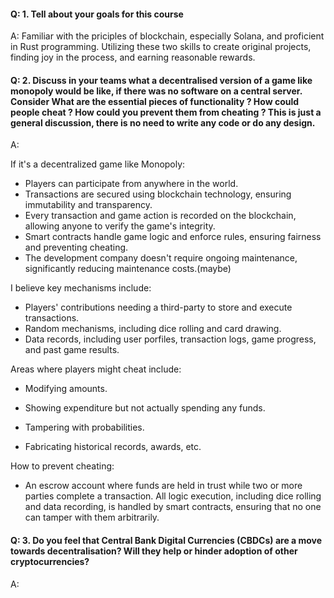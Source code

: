 #### Q: 1. Tell about your goals for this course

A: Familiar with the priciples of blockchain, especially Solana, and proficient in Rust programming. Utilizing these two skills to create original projects, finding joy in the process, and earning reasonable rewards.

#### Q: 2. Discuss in your teams what a decentralised version of a game like monopoly would be like, if there was no software on a central server. Consider What are the essential pieces of functionality ? How could people cheat ? How could you prevent them from cheating ? This is just a general discussion, there is no need to write any code or do any design.

A:

If it's a decentralized game like Monopoly:

- Players can participate from anywhere in the world.
- Transactions are secured using blockchain technology, ensuring immutability and transparency.
- Every transaction and game action is recorded on the blockchain, allowing anyone to verify the game's integrity.
- Smart contracts handle game logic and enforce rules, ensuring fairness and preventing cheating.
- The development company doesn't require ongoing maintenance, significantly reducing maintenance costs.(maybe)

I believe key mechanisms include:

- Players' contributions needing a third-party to store and execute transactions.
- Random mechanisms, including dice rolling and card drawing.
- Data records, including user porfiles, transaction logs, game progress, and past game results.

Areas where players might cheat include:

- Modifying amounts.

- Showing expenditure but not actually spending any funds.
- Tampering with probabilities.
- Fabricating historical records, awards, etc.

How to prevent cheating:

- An escrow account where funds are held in trust while two or more parties complete a transaction.
  All logic execution, including dice rolling and data recording, is handled by smart contracts, ensuring that no one can tamper with them arbitrarily.

#### Q: 3. Do you feel that Central Bank Digital Currencies (CBDCs) are a move towards decentralisation? Will they help or hinder adoption of other cryptocurrencies?

A:

